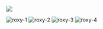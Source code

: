 ![](https://komarev.com/ghpvc/?username=trevortylerlee&label=👀&style=plastic&color=3E5C3F)

![roxy-1](https://github.com/user-attachments/assets/7e833096-7016-4188-ae14-9623a27f05bc)
![roxy-2](https://github.com/user-attachments/assets/22170c30-ad44-4c9b-8d19-6f1fa5dcfda9)
![roxy-3](https://github.com/user-attachments/assets/ac1315db-937e-451c-ac1f-0d617635a6e5)
![roxy-4](https://github.com/user-attachments/assets/c31e5d26-3cab-4ec2-ac57-382e389f196e)
